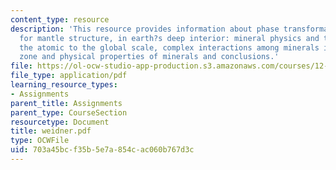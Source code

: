 ```yaml
---
content_type: resource
description: 'This resource provides information about phase transformations: implications
  for mantle structure, in earth?s deep interior: mineral physics and tomography from
  the atomic to the global scale, complex interactions among minerals in the transition
  zone and physical properties of minerals and conclusions.'
file: https://ol-ocw-studio-app-production.s3.amazonaws.com/courses/12-581-phase-transitions-in-the-earths-interior-spring-2005/703a45bcf35b5e7a854cac060b767d3c_weidner.pdf
file_type: application/pdf
learning_resource_types:
- Assignments
parent_title: Assignments
parent_type: CourseSection
resourcetype: Document
title: weidner.pdf
type: OCWFile
uid: 703a45bc-f35b-5e7a-854c-ac060b767d3c
---
```

